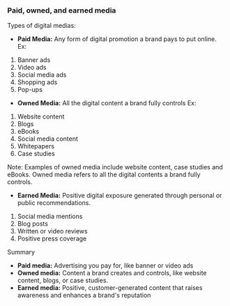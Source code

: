 ### Paid, owned, and earned media 

Types of digital medias:
- **Paid Media:** Any form of digital promotion a brand pays to put online.
Ex: 
1. Banner ads
2. Video ads
3. Social media ads
4. Shopping ads
5. Pop-ups


- **Owned Media:** All the digital content a brand fully controls
Ex:
1. Website content
2. Blogs
3. eBooks
4. Social media content
5. Whitepapers
6. Case studies


Note:
Examples of owned media include website content, case studies and eBooks. Owned media refers to all the digital contents a brand fully controls.

- **Earned Media:** Positive digital exposure generated through personal or public recommendations.
1. Social media mentions
2. Blog posts
3. Written or video reviews
4. Positive press coverage



Summary
- **Paid media:** Advertising you pay for, like banner or video ads
- **Owned media:** Content a brand creates and controls, like website content, blogs, or case studies.
- **Earned media:** Positive, customer-generated content that raises awareness and enhances a brand's reputation
